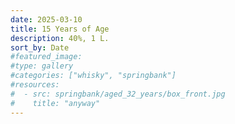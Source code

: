 ```yaml
---
date: 2025-03-10
title: 15 Years of Age
description: 40%, 1 L.
sort_by: Date
#featured_image: 
#type: gallery
#categories: ["whisky", "springbank"]
#resources:
#  - src: springbank/aged_32_years/box_front.jpg
#    title: "anyway"
---
```

